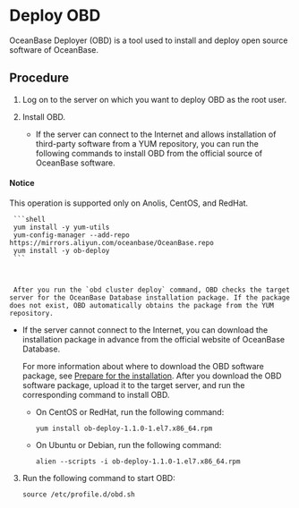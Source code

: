 Deploy OBD 
===============================

OceanBase Deployer (OBD) is a tool used to install and deploy open source software of OceanBase. 

Procedure 
------------------------------

1. Log on to the server on which you want to deploy OBD as the root user.

   

2. Install OBD. 

   * If the server can connect to the Internet and allows installation of third-party software from a YUM repository, you can run the following commands to install OBD from the official source of OceanBase software. 

  <main id="notice" type='notice'>
    <h4>Notice</h4>
    <p>This operation is supported only on Anolis, CentOS, and RedHat.</p>
  </main>

     ```shell
     yum install -y yum-utils
     yum-config-manager --add-repo https://mirrors.aliyun.com/oceanbase/OceanBase.repo
     yum install -y ob-deploy
     ```

     

     After you run the `obd cluster deploy` command, OBD checks the target server for the OceanBase Database installation package. If the package does not exist, OBD automatically obtains the package from the YUM repository.
     
   
   * If the server cannot connect to the Internet, you can download the installation package in advance from the official website of OceanBase Database. 

     For more information about where to download the OBD software package, see [Prepare for the installation](../4.installation-preparation.md). After you download the OBD software package, upload it to the target server, and run the corresponding command to install OBD. 
     * On CentOS or RedHat, run the following command:

       ```shell
       yum install ob-deploy-1.1.0-1.el7.x86_64.rpm
       ```

       
     
     * On Ubuntu or Debian, run the following command:

       ```shell
       alien --scripts -i ob-deploy-1.1.0-1.el7.x86_64.rpm
       ```

       
     

     
   

   

3. Run the following command to start OBD: 

   ```shell
   source /etc/profile.d/obd.sh
   ```

   



